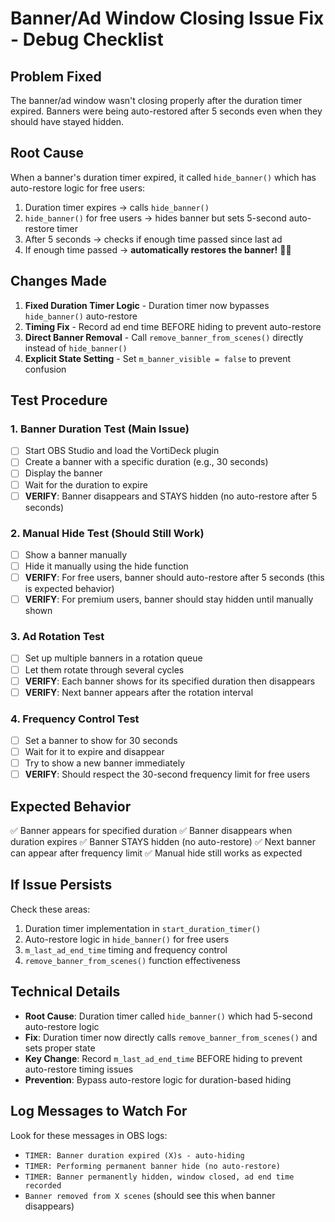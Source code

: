 # Banner/Ad Window Closing Issue Fix - Debug Checklist

## Problem Fixed
The banner/ad window wasn't closing properly after the duration timer expired. Banners were being auto-restored after 5 seconds even when they should have stayed hidden.

## Root Cause
When a banner's duration timer expired, it called `hide_banner()` which has auto-restore logic for free users:
1. Duration timer expires → calls `hide_banner()` 
2. `hide_banner()` for free users → hides banner but sets 5-second auto-restore timer
3. After 5 seconds → checks if enough time passed since last ad
4. If enough time passed → **automatically restores the banner!** 🤦‍♂️

## Changes Made
1. **Fixed Duration Timer Logic** - Duration timer now bypasses `hide_banner()` auto-restore
2. **Timing Fix** - Record ad end time BEFORE hiding to prevent auto-restore
3. **Direct Banner Removal** - Call `remove_banner_from_scenes()` directly instead of `hide_banner()`
4. **Explicit State Setting** - Set `m_banner_visible = false` to prevent confusion

## Test Procedure

### 1. Banner Duration Test (Main Issue)
- [ ] Start OBS Studio and load the VortiDeck plugin
- [ ] Create a banner with a specific duration (e.g., 30 seconds)
- [ ] Display the banner
- [ ] Wait for the duration to expire
- [ ] **VERIFY**: Banner disappears and STAYS hidden (no auto-restore after 5 seconds)

### 2. Manual Hide Test (Should Still Work)
- [ ] Show a banner manually
- [ ] Hide it manually using the hide function
- [ ] **VERIFY**: For free users, banner should auto-restore after 5 seconds (this is expected behavior)
- [ ] **VERIFY**: For premium users, banner should stay hidden until manually shown

### 3. Ad Rotation Test
- [ ] Set up multiple banners in a rotation queue
- [ ] Let them rotate through several cycles
- [ ] **VERIFY**: Each banner shows for its specified duration then disappears
- [ ] **VERIFY**: Next banner appears after the rotation interval

### 4. Frequency Control Test
- [ ] Set a banner to show for 30 seconds
- [ ] Wait for it to expire and disappear
- [ ] Try to show a new banner immediately
- [ ] **VERIFY**: Should respect the 30-second frequency limit for free users

## Expected Behavior
✅ Banner appears for specified duration
✅ Banner disappears when duration expires
✅ Banner STAYS hidden (no auto-restore)
✅ Next banner can appear after frequency limit
✅ Manual hide still works as expected

## If Issue Persists
Check these areas:
1. Duration timer implementation in `start_duration_timer()`
2. Auto-restore logic in `hide_banner()` for free users
3. `m_last_ad_end_time` timing and frequency control
4. `remove_banner_from_scenes()` function effectiveness

## Technical Details
- **Root Cause**: Duration timer called `hide_banner()` which had 5-second auto-restore logic
- **Fix**: Duration timer now directly calls `remove_banner_from_scenes()` and sets proper state
- **Key Change**: Record `m_last_ad_end_time` BEFORE hiding to prevent auto-restore timing issues
- **Prevention**: Bypass auto-restore logic for duration-based hiding

## Log Messages to Watch For
Look for these messages in OBS logs:
- `TIMER: Banner duration expired (X)s - auto-hiding`
- `TIMER: Performing permanent banner hide (no auto-restore)`
- `TIMER: Banner permanently hidden, window closed, ad end time recorded`
- `Banner removed from X scenes` (should see this when banner disappears) 